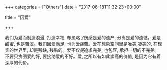 +++
categories = ["Others"]
date = "2017-06-18T11:32:23+00:00"

title = "因爱"

+++


我们为爱而制造浪漫, 打造幸福, 却忽略了伤感是爱的遗产, 分离是爱的遗憾。爱是甜蜜, 也是苦涩。我们因爱满足, 也为爱痛苦。爱在想象空间里是唯美,凄美的, 在现实的世界里, 却是残缺, 残酷的。爱不仅是追求完美, 也包容, 承担一切的不完美。不要只贪图爱的好, 要接纳爱的不好。爱, 之所以有如此崇高的价值, 是因为它有着深厚的代价。